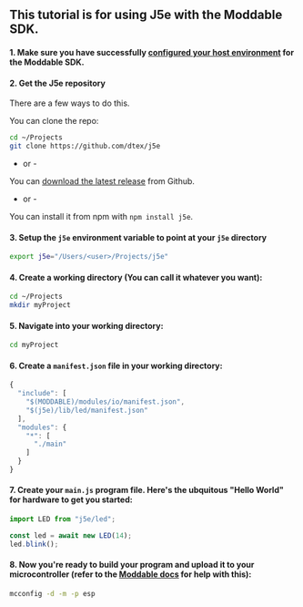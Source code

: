 ## This tutorial is for using J5e with the Moddable SDK. 

#### 1. Make sure you have successfully [configured your host environment](https://github.com/Moddable-OpenSource/moddable/blob/public/documentation/Moddable%20SDK%20-%20Getting%20Started.md) for the Moddable SDK. 

#### 2. Get the J5e repository

There are a few ways to do this. 

You can clone the repo:
````bash
cd ~/Projects
git clone https://github.com/dtex/j5e
````

- or -

You can [download the latest release](https://github.com/dtex/j5e/releases) from Github.

- or -

You can install it from npm with ```npm install j5e```.

#### 3. Setup the ```j5e``` environment variable to point at your ```j5e``` directory

````bash
export j5e="/Users/<user>/Projects/j5e"
````


#### 4. Create a working directory (You can call it whatever you want):

````bash
cd ~/Projects
mkdir myProject
````

#### 5. Navigate into your working directory:

````bash
cd myProject
````

#### 6. Create a ```manifest.json``` file in your working directory:

````js
{
  "include": [
    "$(MODDABLE)/modules/io/manifest.json",
    "$(j5e)/lib/led/manifest.json"
  ],
  "modules": {
    "*": [
      "./main"
    ]
  }
}
````

#### 7. Create your ```main.js``` program file. Here's the ubquitous "Hello World" for hardware to get you started:

````js
import LED from "j5e/led";

const led = await new LED(14);
led.blink();
````

#### 8. Now you're ready to build your program and upload it to your microcontroller (refer to the [Moddable docs](https://github.com/Moddable-OpenSource/moddable/tree/public/examples#building-apps) for help with this):

````bash
mcconfig -d -m -p esp
````